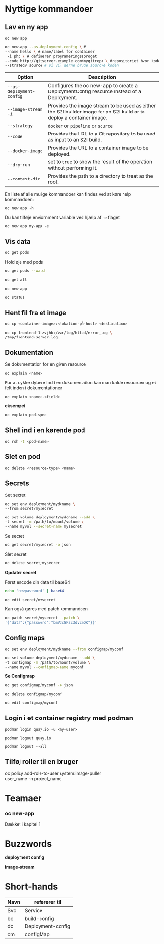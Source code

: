 # Nyttige kommandoer

## Lav en ny app

```bash
oc new app
```

```bash
oc new-app --as-deployment-config \ # 
--name hello \ # name/label for container
 -i php \ # definerer programeringssproget
--code http://gitserver.example.com/mygitrepo \ #repositoriet hvor koden skal tages fra
--strategy source # vi vil gerne bruge sourcve koden
```

| Option                   | Description                                                  |
| ------------------------ | ------------------------------------------------------------ |
| `--as-deployment-config` | Configures the oc new-app to create a DeploymentConfig resource instead of a Deployment. |
| `--image-stream`  `-i`   | Provides the image stream to be used as either the S2I builder image for an S2I build or to deploy a container image. |
| `--strategy`             | `docker` or `pipeline` or `source`                           |
| `--code`                 | Provides the URL to a Git repository to be used as input to an S2I build. |
| `--docker-image`         | Provides the URL to a container image to be deployed.        |
| `--dry-run`              | set to `true` to show the result of the operation without performing it. |
| `--context-dir`          | Provides the path to a directory to treat as the root.       |

En liste af alle mulige kommandoer kan findes ved at køre help kommandoen:

```
oc new app -h
```

Du kan tilføje enviornment variable ved hjælp af `-e` flaget

```
oc new app my-app -e
```

 

## Vis data

```bash
oc get pods
```

Hold øje med pods

```bash
oc get pods --watch
```

```bash
oc get all
```

```bash
oc new app
```

```bash
oc status
```

## Hent fil fra et image

```bash
oc cp <container-image>:<lokation-på-host> <destination>
```

```bash
oc cp frontend-1-zvjhb:/var/log/httpd/error_log \
/tmp/frontend-server.log
```

## Dokumentation

Se dokumentation for en given resource

```bash
oc explain <name>
```

For at dykke dybere ind i en dokumentation kan man kalde resourcen og et felt inden i dokumentationen

```bash
oc explain <name>.<field>
```

**eksempel**

```bash
oc explain pod.spec
```

## Shell ind i en kørende pod

```bash
oc rsh -t <pod-name>
```

## Slet en pod

```bash
oc delete <resource-type> <name>
```



## Secrets

Set secret

```bash
oc set env deployment/mydcname \
--from secret/mysecret
```

```bash
oc set volume deployment/mydcname --add \
-t secret -m /path/to/mount/volume \
--name myvol --secret-name mysecret
```

Se secret

```bash
oc get secret/mysecret -o json
```

Slet secret

```bash
oc delete secret/mysecret
```

**Opdater secret**

Først encode din data til base64

```bash
echo 'newpassword' | base64
```

```bash
oc edit secret/mysecret
```

Kan også gøres med patch kommandoen

```bash
oc patch secret/mysecret --patch \
'{"data":{"password":"bmV3cGFzc3dvcmQK"}}'
```

## Config maps

```bash
oc set env deployment/mydcname --from configmap/myconf
```

```bash
oc set volume deployment/mydcname --add \
-t configmap -m /path/to/mount/volume \
--name myvol --configmap-name myconf
```

**Se Configmap**

```bash
oc get configmap/myconf -o json
```

```bash
oc delete configmap/myconf
```

```bash
oc edit configmap/myconf
```

## Login i et container registry med podman

```
podman login quay.io -u <my-user>
```

```
podman logout quay.io
```

```
podman logout --all
```

## Tilføj roller til en bruger

oc policy add-role-to-user system:image-puller \
user_name -n project_name

# Teamaer

### oc new-app

Dækket i kapitel 1

# Buzzwords

**deployment config**

**image-stream**



# Short-hands

| Navn | refererer til     |
| ---- | ----------------- |
| Svc  | Service           |
| bc   | build-config      |
| dc   | Deployment-config |
| cm   | configMap         |

